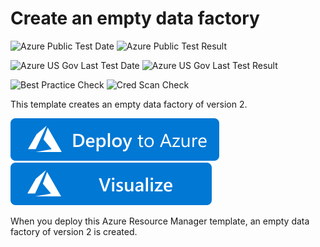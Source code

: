 # Create an empty data factory

![Azure Public Test Date](https://azurequickstartsservice.blob.core.windows.net/badges/101-data-factory-v2-create/PublicLastTestDate.svg)
![Azure Public Test Result](https://azurequickstartsservice.blob.core.windows.net/badges/101-data-factory-v2-create/PublicDeployment.svg)

![Azure US Gov Last Test Date](https://azurequickstartsservice.blob.core.windows.net/badges/101-data-factory-v2-create/FairfaxLastTestDate.svg)
![Azure US Gov Last Test Result](https://azurequickstartsservice.blob.core.windows.net/badges/101-data-factory-v2-create/FairfaxDeployment.svg)

![Best Practice Check](https://azurequickstartsservice.blob.core.windows.net/badges/101-data-factory-v2-create/BestPracticeResult.svg)
![Cred Scan Check](https://azurequickstartsservice.blob.core.windows.net/badges/101-data-factory-v2-create/CredScanResult.svg)

This template creates an empty data factory of version 2.  

[![Deploy To Azure](https://raw.githubusercontent.com/Azure/azure-quickstart-templates/master/1-CONTRIBUTION-GUIDE/images/deploytoazure.svg?sanitize=true)]("https://portal.azure.com/#create/Microsoft.Template/uri/https%3A%2F%2Fraw.githubusercontent.com%2FAzure%2Fazure-quickstart-templates%2Fmaster%2F101-data-factory-v2-create%2Fazuredeploy.json")  [![Visualize](https://raw.githubusercontent.com/Azure/azure-quickstart-templates/master/1-CONTRIBUTION-GUIDE/images/visualizebutton.svg?sanitize=true)]("http://armviz.io/#/?load=https%3A%2F%2Fraw.githubusercontent.com%2FAzure%2Fazure-quickstart-templates%2Fmaster%2F101-data-factory-v2-create%2Fazuredeploy.json")

When you deploy this Azure Resource Manager template, an empty data factory of version 2 is created.


